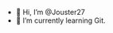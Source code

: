 - 👋 Hi, I’m @Jouster27
- 🌱 I’m currently learning Git.

<!---
Jouster27/Jouster27 is a ✨ special ✨ repository because its `README.md` (this file) appears on your GitHub profile.
You can click the Preview link to take a look at your changes.
--->

